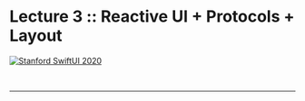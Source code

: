 # Lecture 3 :: Reactive UI + Protocols + Layout

[![Stanford SwiftUI 2020](http://img.youtube.com/vi/SIYdYpPXil4/0.jpg)](https://www.youtube.com/watch?v=SIYdYpPXil4)

<br/>

---